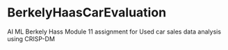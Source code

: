 # BerkelyHaasCarEvaluation
AI ML Berkely Hass Module 11 assignment for Used car sales data analysis using CRISP-DM
